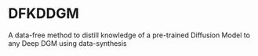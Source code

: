 # DFKDDGM
A data-free method to distill knowledge of a pre-trained Diffusion Model to any Deep DGM using data-synthesis
